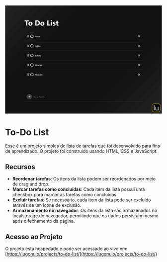 ![Banner](https://github.com/lugomio/to-do-list/raw/master/assets/img/banner.png)

# To-Do List

Esse é um projeto simples de lista de tarefas que foi desenvolvido para fins de aprendizado. O projeto foi construído usando HTML, CSS e JavaScript.

## Recursos

- **Reordenar tarefas**: Os itens da lista podem ser reordenados por meio de drag and drop.
- **Marcar tarefas como concluídas**: Cada item da lista possui uma checkbox para marcar as tarefas como concluídas.
- **Excluir tarefas**: Se necessário, cada item da lista pode ser excluído através de um ícone de exclusão.
- **Armazenamento no navegador**: Os itens da lista são armazenados no localstorage do navegador, permitindo que os dados persistam mesmo após o fechamento da página.

## Acesso ao Projeto

O projeto está hospedado e pode ser acessado ao vivo em: [https://lugom.io/projects/to-do-list/](https://lugom.io/projects/to-do-list/)